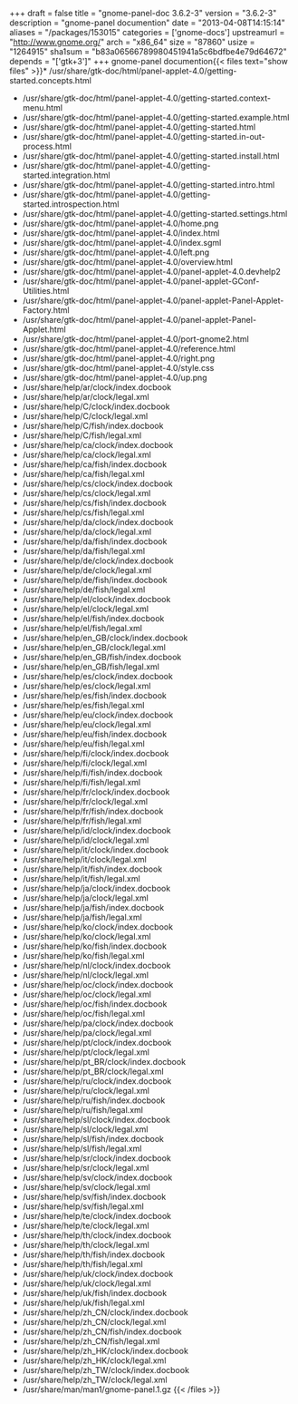 +++
draft = false
title = "gnome-panel-doc 3.6.2-3"
version = "3.6.2-3"
description = "gnome-panel documention"
date = "2013-04-08T14:15:14"
aliases = "/packages/153015"
categories = ['gnome-docs']
upstreamurl = "http://www.gnome.org/"
arch = "x86_64"
size = "87860"
usize = "1264915"
sha1sum = "b83a06566789980451941a5c6bdfbe4e79d64672"
depends = "['gtk+3']"
+++
gnome-panel documention{{< files text="show files" >}}* /usr/share/gtk-doc/html/panel-applet-4.0/getting-started.concepts.html
* /usr/share/gtk-doc/html/panel-applet-4.0/getting-started.context-menu.html
* /usr/share/gtk-doc/html/panel-applet-4.0/getting-started.example.html
* /usr/share/gtk-doc/html/panel-applet-4.0/getting-started.html
* /usr/share/gtk-doc/html/panel-applet-4.0/getting-started.in-out-process.html
* /usr/share/gtk-doc/html/panel-applet-4.0/getting-started.install.html
* /usr/share/gtk-doc/html/panel-applet-4.0/getting-started.integration.html
* /usr/share/gtk-doc/html/panel-applet-4.0/getting-started.intro.html
* /usr/share/gtk-doc/html/panel-applet-4.0/getting-started.introspection.html
* /usr/share/gtk-doc/html/panel-applet-4.0/getting-started.settings.html
* /usr/share/gtk-doc/html/panel-applet-4.0/home.png
* /usr/share/gtk-doc/html/panel-applet-4.0/index.html
* /usr/share/gtk-doc/html/panel-applet-4.0/index.sgml
* /usr/share/gtk-doc/html/panel-applet-4.0/left.png
* /usr/share/gtk-doc/html/panel-applet-4.0/overview.html
* /usr/share/gtk-doc/html/panel-applet-4.0/panel-applet-4.0.devhelp2
* /usr/share/gtk-doc/html/panel-applet-4.0/panel-applet-GConf-Utilities.html
* /usr/share/gtk-doc/html/panel-applet-4.0/panel-applet-Panel-Applet-Factory.html
* /usr/share/gtk-doc/html/panel-applet-4.0/panel-applet-Panel-Applet.html
* /usr/share/gtk-doc/html/panel-applet-4.0/port-gnome2.html
* /usr/share/gtk-doc/html/panel-applet-4.0/reference.html
* /usr/share/gtk-doc/html/panel-applet-4.0/right.png
* /usr/share/gtk-doc/html/panel-applet-4.0/style.css
* /usr/share/gtk-doc/html/panel-applet-4.0/up.png
* /usr/share/help/ar/clock/index.docbook
* /usr/share/help/ar/clock/legal.xml
* /usr/share/help/C/clock/index.docbook
* /usr/share/help/C/clock/legal.xml
* /usr/share/help/C/fish/index.docbook
* /usr/share/help/C/fish/legal.xml
* /usr/share/help/ca/clock/index.docbook
* /usr/share/help/ca/clock/legal.xml
* /usr/share/help/ca/fish/index.docbook
* /usr/share/help/ca/fish/legal.xml
* /usr/share/help/cs/clock/index.docbook
* /usr/share/help/cs/clock/legal.xml
* /usr/share/help/cs/fish/index.docbook
* /usr/share/help/cs/fish/legal.xml
* /usr/share/help/da/clock/index.docbook
* /usr/share/help/da/clock/legal.xml
* /usr/share/help/da/fish/index.docbook
* /usr/share/help/da/fish/legal.xml
* /usr/share/help/de/clock/index.docbook
* /usr/share/help/de/clock/legal.xml
* /usr/share/help/de/fish/index.docbook
* /usr/share/help/de/fish/legal.xml
* /usr/share/help/el/clock/index.docbook
* /usr/share/help/el/clock/legal.xml
* /usr/share/help/el/fish/index.docbook
* /usr/share/help/el/fish/legal.xml
* /usr/share/help/en_GB/clock/index.docbook
* /usr/share/help/en_GB/clock/legal.xml
* /usr/share/help/en_GB/fish/index.docbook
* /usr/share/help/en_GB/fish/legal.xml
* /usr/share/help/es/clock/index.docbook
* /usr/share/help/es/clock/legal.xml
* /usr/share/help/es/fish/index.docbook
* /usr/share/help/es/fish/legal.xml
* /usr/share/help/eu/clock/index.docbook
* /usr/share/help/eu/clock/legal.xml
* /usr/share/help/eu/fish/index.docbook
* /usr/share/help/eu/fish/legal.xml
* /usr/share/help/fi/clock/index.docbook
* /usr/share/help/fi/clock/legal.xml
* /usr/share/help/fi/fish/index.docbook
* /usr/share/help/fi/fish/legal.xml
* /usr/share/help/fr/clock/index.docbook
* /usr/share/help/fr/clock/legal.xml
* /usr/share/help/fr/fish/index.docbook
* /usr/share/help/fr/fish/legal.xml
* /usr/share/help/id/clock/index.docbook
* /usr/share/help/id/clock/legal.xml
* /usr/share/help/it/clock/index.docbook
* /usr/share/help/it/clock/legal.xml
* /usr/share/help/it/fish/index.docbook
* /usr/share/help/it/fish/legal.xml
* /usr/share/help/ja/clock/index.docbook
* /usr/share/help/ja/clock/legal.xml
* /usr/share/help/ja/fish/index.docbook
* /usr/share/help/ja/fish/legal.xml
* /usr/share/help/ko/clock/index.docbook
* /usr/share/help/ko/clock/legal.xml
* /usr/share/help/ko/fish/index.docbook
* /usr/share/help/ko/fish/legal.xml
* /usr/share/help/nl/clock/index.docbook
* /usr/share/help/nl/clock/legal.xml
* /usr/share/help/oc/clock/index.docbook
* /usr/share/help/oc/clock/legal.xml
* /usr/share/help/oc/fish/index.docbook
* /usr/share/help/oc/fish/legal.xml
* /usr/share/help/pa/clock/index.docbook
* /usr/share/help/pa/clock/legal.xml
* /usr/share/help/pt/clock/index.docbook
* /usr/share/help/pt/clock/legal.xml
* /usr/share/help/pt_BR/clock/index.docbook
* /usr/share/help/pt_BR/clock/legal.xml
* /usr/share/help/ru/clock/index.docbook
* /usr/share/help/ru/clock/legal.xml
* /usr/share/help/ru/fish/index.docbook
* /usr/share/help/ru/fish/legal.xml
* /usr/share/help/sl/clock/index.docbook
* /usr/share/help/sl/clock/legal.xml
* /usr/share/help/sl/fish/index.docbook
* /usr/share/help/sl/fish/legal.xml
* /usr/share/help/sr/clock/index.docbook
* /usr/share/help/sr/clock/legal.xml
* /usr/share/help/sv/clock/index.docbook
* /usr/share/help/sv/clock/legal.xml
* /usr/share/help/sv/fish/index.docbook
* /usr/share/help/sv/fish/legal.xml
* /usr/share/help/te/clock/index.docbook
* /usr/share/help/te/clock/legal.xml
* /usr/share/help/th/clock/index.docbook
* /usr/share/help/th/clock/legal.xml
* /usr/share/help/th/fish/index.docbook
* /usr/share/help/th/fish/legal.xml
* /usr/share/help/uk/clock/index.docbook
* /usr/share/help/uk/clock/legal.xml
* /usr/share/help/uk/fish/index.docbook
* /usr/share/help/uk/fish/legal.xml
* /usr/share/help/zh_CN/clock/index.docbook
* /usr/share/help/zh_CN/clock/legal.xml
* /usr/share/help/zh_CN/fish/index.docbook
* /usr/share/help/zh_CN/fish/legal.xml
* /usr/share/help/zh_HK/clock/index.docbook
* /usr/share/help/zh_HK/clock/legal.xml
* /usr/share/help/zh_TW/clock/index.docbook
* /usr/share/help/zh_TW/clock/legal.xml
* /usr/share/man/man1/gnome-panel.1.gz
{{< /files >}}